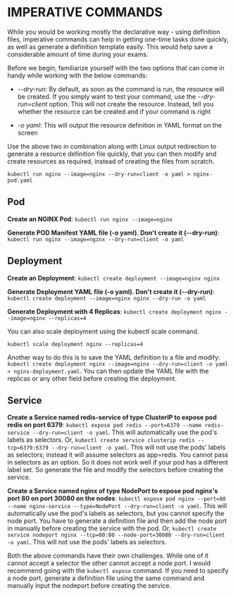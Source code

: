 # IMPERATIVE COMMANDS

While you would be working mostly the declarative way - using definition files, imperative commands can help in getting one-time tasks done quickly, as well as generate a definition template easily. This would help save a considerable amount of time during your exams.

Before we begin, familiarize yourself with the two options that can come in handy while working with the below commands:

- _--dry-run_: By default, as soon as the command is run, the resource will be created. If you simply want to test your command, use the _--dry-run=client_ option. This will not create the resource. Instead, tell you whether the resource can be created and if your command is right

- _-o yaml_: This will output the resource definition in YAML format on the screen

Use the above two in combination along with Linux output redirection to generate a resource definition file quickly, that you can then modify and create resources as required, instead of creating the files from scratch.

`kubectl run nginx --image=nginx --dry-run=client -o yaml > nginx-pod.yaml`

## Pod

**Create an NGINX Pod**: `kubectl run nginx --image=nginx`

**Generate POD Manifest YAML file (-o yaml). Don't create it (--dry-run)**: `kubectl run nginx --image=nginx --dry-run=client -o yaml`

## Deployment

**Create an Deployment**: `kubectl create deployment --image=nginx nginx`

**Generate Deployment YAML file (-o yaml). Don't create it (--dry-run)**: `kubectl create deployment --image=nginx nginx --dry-run -o yaml`

**Generate Deployment with 4 Replicas**: `kubectl create deployment nginx --image=nginx --replicas=4`

You can also scale deployment using the kubectl scale command.

`kubectl scale deployment nginx --replicas=4`

Another way to do this is to save the YAML definition to a file and modify: `kubectl create deployment nginx --image=nginx --dry-run=client -o yaml > nginx-deployment.yaml`. You can then update the YAML file with the replicas or any other field before creating the deployment.

## Service

**Create a Service named redis-service of type ClusterIP to expose pod redis on port 6379**: `kubectl expose pod redis --port=6379 --name redis-service --dry-run=client -o yaml`. This will automatically use the pod's labels as selectors. Or, `kubectl create service clusterip redis --tcp=6379:6379 --dry-run=client -o yaml`. This will not use the pods' labels as selectors; instead it will assume selectors as app=redis. You cannot pass in selectors as an option. So it does not work well if your pod has a different label set. So generate the file and modify the selectors before creating the service.

**Create a Service named nginx of type NodePort to expose pod nginx's port 80 on port 30080 on the nodes**: `kubectl expose pod nginx --port=80 --name nginx-service --type=NodePort --dry-run=client -o yaml`. This will automatically use the pod's labels as selectors, but you cannot specify the node port. You have to generate a definition file and then add the node port in manually before creating the service with the pod. Or, `kubectl create service nodeport nginx --tcp=80:80 --node-port=30080 --dry-run=client -o yaml`. This will not use the pods' labels as selectors.

Both the above commands have their own challenges. While one of it cannot accept a selector the other cannot accept a node port. I would recommend going with the `kubectl expose` command. If you need to specify a node port, generate a definition file using the same command and manually input the nodeport before creating the service.
